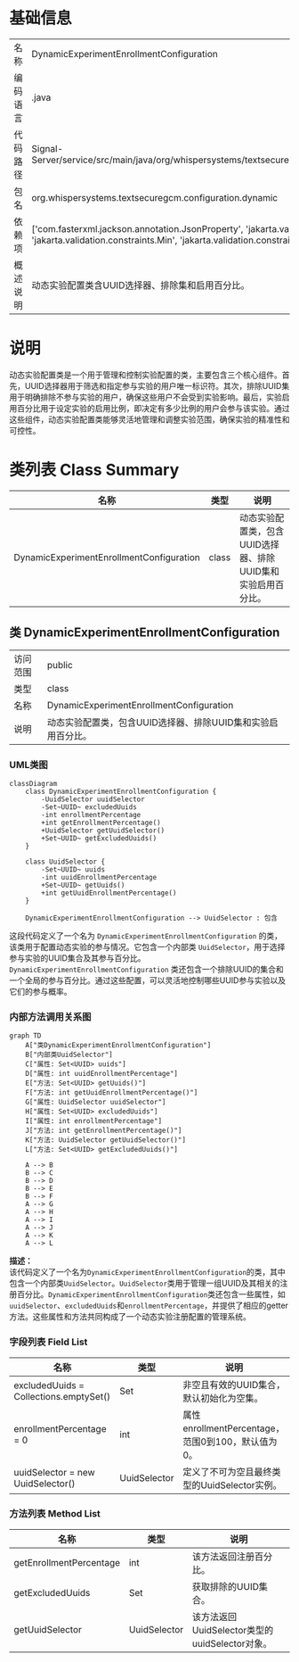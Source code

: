 # 基础信息

|      |      |
|------|------|
| 名称 | DynamicExperimentEnrollmentConfiguration |
| 编码语言 | .java |
| 代码路径 | Signal-Server/service/src/main/java/org/whispersystems/textsecuregcm/configuration/dynamic/DynamicExperimentEnrollmentConfiguration.java |
| 包名 | org.whispersystems.textsecuregcm.configuration.dynamic |
| 依赖项 | ['com.fasterxml.jackson.annotation.JsonProperty', 'jakarta.validation.Valid', 'jakarta.validation.constraints.Max', 'jakarta.validation.constraints.Min', 'jakarta.validation.constraints.NotNull', 'java.util.Collections', 'java.util.Set', 'java.util.UUID'] |
| 概述说明 | 动态实验配置类含UUID选择器、排除集和启用百分比。 |

# 说明

动态实验配置类是一个用于管理和控制实验配置的类，主要包含三个核心组件。首先，UUID选择器用于筛选和指定参与实验的用户唯一标识符。其次，排除UUID集用于明确排除不参与实验的用户，确保这些用户不会受到实验影响。最后，实验启用百分比用于设定实验的启用比例，即决定有多少比例的用户会参与该实验。通过这些组件，动态实验配置类能够灵活地管理和调整实验范围，确保实验的精准性和可控性。

# 类列表 Class Summary

| 名称   | 类型  | 说明 |
|-------|------|-------------|
| DynamicExperimentEnrollmentConfiguration | class | 动态实验配置类，包含UUID选择器、排除UUID集和实验启用百分比。 |



## 类 DynamicExperimentEnrollmentConfiguration

|      |      |
|------|------|
| 访问范围 | public |
| 类型 | class |
| 名称 | DynamicExperimentEnrollmentConfiguration |
| 说明 | 动态实验配置类，包含UUID选择器、排除UUID集和实验启用百分比。 |


### UML类图

```mermaid
classDiagram
    class DynamicExperimentEnrollmentConfiguration {
        -UuidSelector uuidSelector
        -Set~UUID~ excludedUuids
        -int enrollmentPercentage
        +int getEnrollmentPercentage()
        +UuidSelector getUuidSelector()
        +Set~UUID~ getExcludedUuids()
    }

    class UuidSelector {
        -Set~UUID~ uuids
        -int uuidEnrollmentPercentage
        +Set~UUID~ getUuids()
        +int getUuidEnrollmentPercentage()
    }

    DynamicExperimentEnrollmentConfiguration --> UuidSelector : 包含
```

这段代码定义了一个名为 `DynamicExperimentEnrollmentConfiguration` 的类，该类用于配置动态实验的参与情况。它包含一个内部类 `UuidSelector`，用于选择参与实验的UUID集合及其参与百分比。`DynamicExperimentEnrollmentConfiguration` 类还包含一个排除UUID的集合和一个全局的参与百分比。通过这些配置，可以灵活地控制哪些UUID参与实验以及它们的参与概率。


### 内部方法调用关系图

```mermaid
graph TD
    A["类DynamicExperimentEnrollmentConfiguration"]
    B["内部类UuidSelector"]
    C["属性: Set<UUID> uuids"]
    D["属性: int uuidEnrollmentPercentage"]
    E["方法: Set<UUID> getUuids()"]
    F["方法: int getUuidEnrollmentPercentage()"]
    G["属性: UuidSelector uuidSelector"]
    H["属性: Set<UUID> excludedUuids"]
    I["属性: int enrollmentPercentage"]
    J["方法: int getEnrollmentPercentage()"]
    K["方法: UuidSelector getUuidSelector()"]
    L["方法: Set<UUID> getExcludedUuids()"]

    A --> B
    B --> C
    B --> D
    B --> E
    B --> F
    A --> G
    A --> H
    A --> I
    A --> J
    A --> K
    A --> L
```

**描述：**  
该代码定义了一个名为`DynamicExperimentEnrollmentConfiguration`的类，其中包含一个内部类`UuidSelector`。`UuidSelector`类用于管理一组UUID及其相关的注册百分比。`DynamicExperimentEnrollmentConfiguration`类还包含一些属性，如`uuidSelector`、`excludedUuids`和`enrollmentPercentage`，并提供了相应的getter方法。这些属性和方法共同构成了一个动态实验注册配置的管理系统。

### 字段列表 Field List

| 名称  | 类型  | 说明 |
|-------|-------|------|
| excludedUuids = Collections.emptySet() | Set<UUID> | 非空且有效的UUID集合，默认初始化为空集。 |
| enrollmentPercentage = 0 | int | 属性enrollmentPercentage，范围0到100，默认值为0。 |
| uuidSelector = new UuidSelector() | UuidSelector | 定义了不可为空且最终类型的UuidSelector实例。 |

### 方法列表 Method List

| 名称  | 类型  | 说明 |
|-------|-------|------|
| getEnrollmentPercentage | int | 该方法返回注册百分比。 |
| getExcludedUuids | Set<UUID> | 获取排除的UUID集合。 |
| getUuidSelector | UuidSelector | 该方法返回UuidSelector类型的uuidSelector对象。 |




